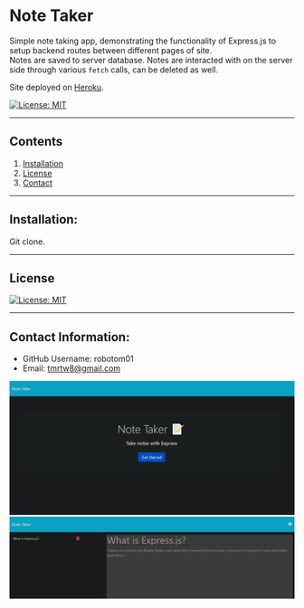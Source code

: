 # Note Taker  
  Simple note taking app, demonstrating the functionality of Express.js to setup backend routes between different pages of site.<br />
  Notes are saved to server database. Notes are interacted with on the server side through various `fetch` calls, can be deleted as well.<br />

  Site deployed on [Heroku](https://notetaker-module.herokuapp.com/).<br /> 

  [![License: MIT](https://img.shields.io/badge/License-MIT-yellow.svg)](https://opensource.org/licenses/MIT)<br />
  

  ---
  ## Contents

  1. [Installation](#installation)
  2. [License](#license)
  3. [Contact](#contact)


  ---

  ## Installation:
  Git clone.<br />
  

  ---

  ## License
  [![License: MIT](https://img.shields.io/badge/License-MIT-yellow.svg)](https://opensource.org/licenses/MIT)<br />



  ---

  ## Contact Information:
  * GitHub Username: robotom01
  * Email: tmrtw8@gmail.com  

<img src="./public/assets/images/notemockup1.png">
<img src="./public/assets/images/notemockup2.png">
